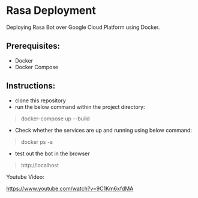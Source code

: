 # Rasa Deployment
Deploying Rasa Bot over Google Cloud Platform using Docker.

## Prerequisites:
- Docker
- Docker Compose


## Instructions:
- clone this repository
- run the below command within the project directory:
>  docker-compose up --build

- Check whether the services are up and running using below command:
> docker ps -a

- test out the bot in the browser
> http://localhost


Youtube Video:

https://www.youtube.com/watch?v=9C1Km6xfdMA

